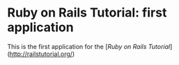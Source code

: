 # Ruby on Rails Tutorial: first application

This is the first application for the [*Ruby on Rails Tutorial*] (http://railstutorial.org/)
